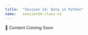 ```yaml
---
title:  "Session 14: Data in Python"
name:   session14-class-v1
---
```


:construction:  Content Coming Soon
